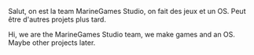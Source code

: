 Salut, on est la team MarineGames Studio, on fait des jeux et un OS. Peut être d'autres projets plus tard.

Hi, we are the MarineGames Studio team, we make games and an OS. Maybe other projects later.
